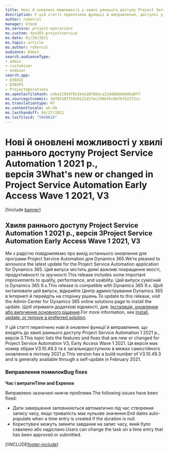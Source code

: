 ```yaml
---
title: Нові й оновлені можливості у хвилі раннього доступу Project Service Automation 1 2021 р., версія 3
description: У цій статті перелічено функції й виправлення, доступні у хвилі раннього доступу Project Service Automation 1 2021 р., версія 3.
author: ruhercul
manager: kfend
ms.service: project-operations
ms.custom: dyn365-projectservice
ms.date: 01/29/2021
ms.topic: article
ms.author: ruhercul
audience: Admin
search.audienceType:
- admin
- customizer
- enduser
search.app:
- D365CE
- D365PS
- ProjectOperations
ms.openlocfilehash: ceba31934f021b4a18766eca314d68b69dd6a8ff
ms.sourcegitcommit: 3d78338773929121d17ec3386f6cb67bfb2272cc
ms.translationtype: HT
ms.contentlocale: uk-UA
ms.lasthandoff: 04/27/2021
ms.locfileid: "5949614"
---
```

# <a name="whats-new-or-changed-in-project-service-automation-early-access-wave-1-2021-v3"></a><span data-ttu-id="7452f-103">Нові й оновлені можливості у хвилі раннього доступу Project Service Automation 1 2021 р., версія 3</span><span class="sxs-lookup"><span data-stu-id="7452f-103">What's new or changed in Project Service Automation Early Access Wave 1 2021, V3</span></span>

[!include [banner](../includes/psa-now-project-operations.md)]

## <a name="project-service-automation-early-access-wave-1-2021-v3"></a><span data-ttu-id="7452f-104">Хвиля раннього доступу Project Service Automation 1 2021 р., версія 3</span><span class="sxs-lookup"><span data-stu-id="7452f-104">Project Service Automation Early Access Wave 1 2021, V3</span></span>

<span data-ttu-id="7452f-105">Ми з радістю повідомляємо про вихід останнього оновлення для програми Project Service Automation для Dynamics 365.</span><span class="sxs-lookup"><span data-stu-id="7452f-105">We’re pleased to announce the latest update for the Project Service Automation application for Dynamics 365.</span></span> <span data-ttu-id="7452f-106">Цей випуск містить деякі важливі покращення якості, продуктивності та зручності.</span><span class="sxs-lookup"><span data-stu-id="7452f-106">This release includes some important improvements to quality, performance, and usability.</span></span> <span data-ttu-id="7452f-107">Цей випуск сумісний із Dynamics 365 9.x.</span><span class="sxs-lookup"><span data-stu-id="7452f-107">This release is compatible with Dynamics 365 9.x.</span></span> <span data-ttu-id="7452f-108">Щоб інсталювати цей випуск, відкрийте Центр адміністрування Dynamics 365 в Інтернеті й перейдіть на сторінку рішень.</span><span class="sxs-lookup"><span data-stu-id="7452f-108">To update to this release, visit the Admin Center for Dynamics 365 online solutions page to install the update.</span></span> <span data-ttu-id="7452f-109">Щоб отримати додаткові відомості, див. [Інсталяція, оновлення або вилучення основного рішення](/power-platform/admin/install-remove-preferred-solution).</span><span class="sxs-lookup"><span data-stu-id="7452f-109">For more information, see [Install, update, or remove a preferred solution](/power-platform/admin/install-remove-preferred-solution).</span></span>

<span data-ttu-id="7452f-110">У цій статті перелічено нові й оновлені функції й виправлення, що входять до хвилі раннього доступу Project Service Automation 1 2021 р., версія 3.</span><span class="sxs-lookup"><span data-stu-id="7452f-110">This topic lists the features and fixes that are new or changed for Project Service Automation V3, Early Access Wave 1 2021.</span></span> <span data-ttu-id="7452f-111">Ця версія має номер збірки V3.10.49.3 та є загальнодоступною в межах самостійного оновлення в лютому 2021 р.</span><span class="sxs-lookup"><span data-stu-id="7452f-111">This version has a build number of V3.10.49.3 and is generally available through a self-update in February 2021.</span></span>


### <a name="bug-fixes"></a><span data-ttu-id="7452f-112">Виправлення помилок</span><span class="sxs-lookup"><span data-stu-id="7452f-112">Bug fixes</span></span>

<span data-ttu-id="7452f-113">**Час і витрати**</span><span class="sxs-lookup"><span data-stu-id="7452f-113">**Time and Expense**</span></span>

<span data-ttu-id="7452f-114">Виправлено зазначені нижче проблеми.</span><span class="sxs-lookup"><span data-stu-id="7452f-114">The following issues have been fixed:</span></span>

- <span data-ttu-id="7452f-115">Дати завершення заповнюються автоматично під час створення запису часу, якщо тривалість має нульове значення.</span><span class="sxs-lookup"><span data-stu-id="7452f-115">End dates auto-populate when a time entry is created if the duration is null.</span></span>
- <span data-ttu-id="7452f-116">Користувачі можуть змінити завдання на запис часу, який було схвалено або надіслано.</span><span class="sxs-lookup"><span data-stu-id="7452f-116">Users can change the task on a time entry that has been approved or submitted.</span></span>


[!INCLUDE[footer-include](../includes/footer-banner.md)]